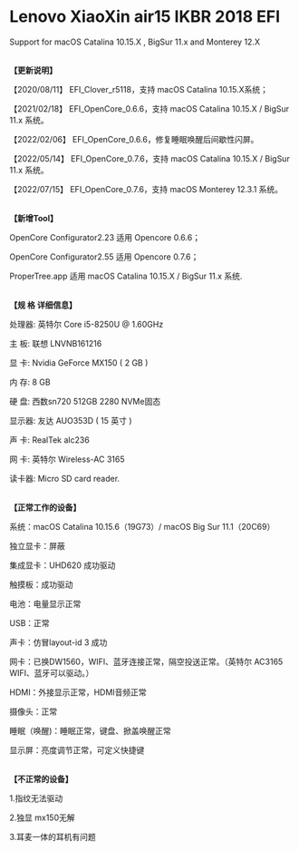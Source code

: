 # Lenovo XiaoXin air15 IKBR 2018 EFI

</b>Support for macOS Catalina 10.15.X , BigSur 11.x and Monterey 12.X

</br><b>【更新说明】</b>

【2020/08/11】 EFI_Clover_r5118，支持 macOS Catalina 10.15.X系统；

【2021/02/18】 EFI_OpenCore_0.6.6，支持 macOS Catalina 10.15.X / BigSur 11.x 系统。

【2022/02/06】 EFI_OpenCore_0.6.6，修复睡眠唤醒后间歇性闪屏。

【2022/05/14】 EFI_OpenCore_0.7.6，支持 macOS Catalina 10.15.X / BigSur 11.x 系统。

【2022/07/15】 EFI_OpenCore_0.7.6，支持 macOS Monterey 12.3.1 系统。

</br><b>【新增Tool】</b>

OpenCore Configurator2.23 适用 Opencore 0.6.6；

OpenCore Configurator2.55 适用 Opencore 0.7.6；

ProperTree.app 适用 macOS Catalina 10.15.X / BigSur 11.x 系统.

</br><b>【规  格  详细信息】</b></br>

处理器:  英特尔 Core i5-8250U @ 1.60GHz

主  板:  联想 LNVNB161216

显  卡:  Nvidia GeForce MX150 ( 2 GB )

内  存:  8 GB

硬  盘:  西数sn720 512GB 2280 NVMe固态

显示器:  友达 AUO353D ( 15 英寸 )

声  卡:  RealTek alc236

网  卡:  英特尔 Wireless-AC 3165

读卡器:  Micro SD card reader. 
  


</br><b>【正常工作的设备】</b></br>

系统：macOS Catalina 10.15.6（19G73）/ macOS Big Sur 11.1（20C69）

独立显卡：屏蔽

集成显卡：UHD620 成功驱动

触摸板：成功驱动

电池：电量显示正常

USB：正常

声卡：仿冒layout-id 3 成功

网卡：已换DW1560，WIFI、蓝牙连接正常，隔空投送正常。（英特尔 AC3165 WIFI、蓝牙可以驱动。）

HDMI：外接显示正常，HDMI音频正常

摄像头：正常

睡眠（唤醒)：睡眠正常，键盘、掀盖唤醒正常

显示屏：亮度调节正常，可定义快捷键  
  
  
  
</br><b>【不正常的设备】</b></br>

1.指纹无法驱动

2.独显 mx150无解

3.耳麦一体的耳机有问题

